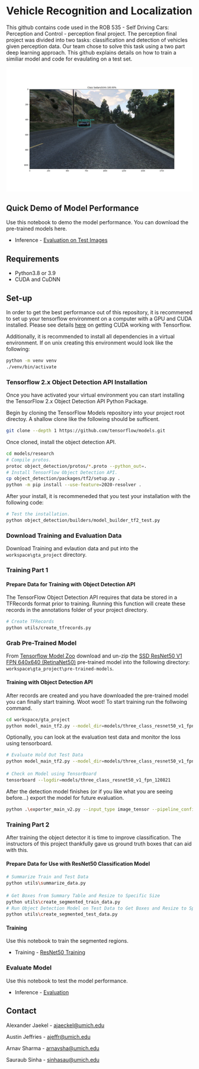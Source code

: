 # Vehicle Recognition and Localization

This github contains code used in the ROB 535 - Self Driving Cars: Perception and Control - perception final project. The perception final project was divided into two tasks: classification and detection of vehicles given perception data. Our team chose to solve this task using a two part deep learning approach. This github explains details on how to train a similiar model and code for evaulating on a test set.

<p align="center">
  <img src="doc/img/0053_imageEvaluated.png" width=800>
</p>

## Quick Demo of Model Performance

Use this notebook to demo the model performance. You can download the pre-trained models here.
*   Inference - [Evaluation on Test Images](notebooks/TestModelPerformance.ipynb) 

## Requirements

* Python3.8 or 3.9
* CUDA and CuDNN

## Set-up
In order to get the best performance out of this repository, it is recommened to set up your tensorflow environment on a computer with a GPU and CUDA installed. Please see details [here](https://www.tensorflow.org/install/gpu) on getting CUDA working with Tensorflow.


Additionally, it is recommended to install all dependencies in a virtual environment. 
If on unix creating this environment would look like the following:
```bash
python -m venv venv
./venv/bin/activate
```

### Tensorflow 2.x Object Detection API Installation
Once you have activated your virtual environment you can start installing the TensorFlow 2.x Object Detection API Python Package.

Begin by cloning the TensorFlow Models repository into your project root directoy. A shallow clone like the following should be sufficent.

```bash
git clone --depth 1 https://github.com/tensorflow/models.git
```
Once cloned, install the object detection API.
```bash
cd models/research
# Compile protos.
protoc object_detection/protos/*.proto --python_out=.
# Install TensorFlow Object Detection API.
cp object_detection/packages/tf2/setup.py .
python -m pip install --use-feature=2020-resolver .
```
After your install, it is recommeneded that you test your installation with the following code:

```bash
# Test the installation.
python object_detection/builders/model_builder_tf2_test.py
```

### Download Training and Evaluation Data
Download Training and evlaution data and put into the `workspace\gta_project` directory.

### Training Part 1

#### Prepare Data for Training with Object Detection API
The TensorFlow Object Detection API requires that data be stored in a TFRecords format prior to training. 
Running this function will create these records in the annotations folder of your project directory.

```bash
# Create TFRecords
python utils/create_tfrecords.py
```
### Grab Pre-Trained Model 
From [Tensorflow Model Zoo](https://github.com/tensorflow/models/blob/master/research/object_detection/g3doc/tf2_detection_zoo.md) download and un-zip the [SSD ResNet50 V1 FPN 640x640 (RetinaNet50)](http://download.tensorflow.org/models/object_detection/tf2/20200711/ssd_resnet50_v1_fpn_640x640_coco17_tpu-8.tar.gz) pre-trained model into the following directory: `workspace\gta_project\pre-trained-models`.

#### Training with Object Detection API
After records are created and you have downloaded the pre-trained model you can finally start training. Woot woot! To start training run the follwoing command.

```bash
cd workspace/gta_project
python model_main_tf2.py --model_dir=models/three_class_resnet50_v1_fpn_120821 --pipeline_config_path=models/three_class_resnet50_v1_fpn_120821/pipeline.config
```

Optionally, you can look at the evaluation test data and monitor the loss using tensorboard.
```bash
# Evaluate Hold Out Test Data
python model_main_tf2.py --model_dir=models/three_class_resnet50_v1_fpn_120821 --pipeline_config_path=models/three_class_resnet50_v1_fpn_120821/pipeline.config --checkpoint_dir=models/three_class_resnet50_v1_fpn_120821

# Check on Model using TensorBoard
tensorboard --logdir=models/three_class_resnet50_v1_fpn_120821
```

After the detection model finishes (or if you like what you are seeing before...) export the model for future evaluation.
```bash
python .\exporter_main_v2.py --input_type image_tensor --pipeline_config_path .\models\three_class_resnet50_v1_fpn_120821\pipeline.config --trained_checkpoint_dir .\models\three_class_resnet50_v1_fpn_120821\ --output_directory .\exported-models\three_class_resnet50_v1_fpn_120821
```
### Training Part 2
After training the object detector it is time to improve classification. The instructors of this project thankfully gave us ground truth boxes that can aid with this.

#### Prepare Data for Use with ResNet50 Classification Model
```bash
# Summarize Train and Test Data
python utils\summarize_data.py

# Get Boxes from Summary Table and Resize to Specific Size
python utils\create_segmented_train_data.py
# Run Object Detection Model on Test Data to Get Boxes and Resize to Specific Size
python utils\create_segmented_test_data.py
```
#### Training
Use this notebook to train the segmented regions.
*   Training - [ResNet50 Training](notebooks/ResNet50_TransferLearning_v1_Regions.ipynb)

### Evaluate Model
Use this notebook to test the model performance.
*   Inference - [Evaluation](notebooks/TestModelPerformance.ipynb)


## Contact
Alexander Jaekel - ajaeckel@umich.edu 

Austin Jeffries - ajeffr@umich.edu

Arnav Sharma - arnavsha@umich.edu

Sauraub Sinha - sinhasau@umich.edu 